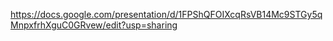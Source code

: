 https://docs.google.com/presentation/d/1FPShQFOIXcqRsVB14Mc9STGy5qMnpxfrhXguC0GRvew/edit?usp=sharing
